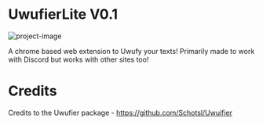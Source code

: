 UwufierLite V0.1
================

![project-image](https://media.giphy.com/media/BSx6mzbW1ew7K/giphy.gif)

A chrome based web extension to Uwufy your texts! Primarily made to work with Discord but works with other sites too!



# Credits
Credits to the Uwufier package - https://github.com/Schotsl/Uwuifier